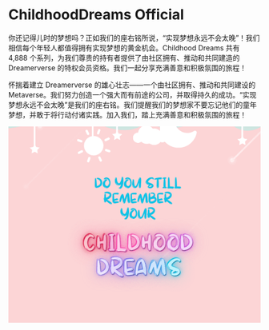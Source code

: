 # ChildhoodDreams Official

你还记得儿时的梦想吗？正如我们的座右铭所说，“实现梦想永远不会太晚”！我们相信每个年轻人都值得拥有实现梦想的黄金机会。Childhood Dreams 共有 4,888 个系列，为我们尊贵的持有者提供了由社区拥有、推动和共同建造的 Dreamerverse 的特权会员资格。我们一起分享充满善意和积极氛围的旅程！

怀揣着建立 Dreamerverse 的雄心壮志——一个由社区拥有、推动和共同建设的 Metaverse。我们努力创造一个强大而有前途的公司，并取得持久的成功。“实现梦想永远不会太晚”是我们的座右铭。我们提醒我们的梦想家不要忘记他们的童年梦想，并敢于将行动付诸实践。加入我们，踏上充满善意和积极氛围的旅程！

![nft](01.png)
